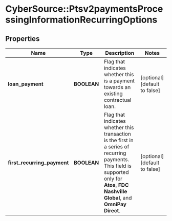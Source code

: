 # CyberSource::Ptsv2paymentsProcessingInformationRecurringOptions

## Properties
Name | Type | Description | Notes
------------ | ------------- | ------------- | -------------
**loan_payment** | **BOOLEAN** | Flag that indicates whether this is a payment towards an existing contractual loan.  | [optional] [default to false]
**first_recurring_payment** | **BOOLEAN** | Flag that indicates whether this transaction is the first in a series of recurring payments. This field is supported only for **Atos**, **FDC Nashville Global**, and **OmniPay Direct**.  | [optional] [default to false]


